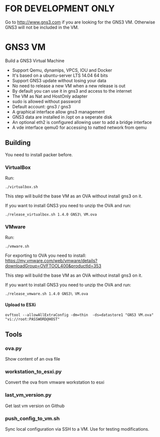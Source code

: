 # FOR DEVELOPMENT ONLY

Go to http://www.gns3.com if you are looking for 
the GNS3 VM. Otherwise GNS3 will not be included in the
VM.

# GNS3 VM

Build a GNS3 Virtual Machine 

* Support Qemu, dynamips, VPCS, IOU and Docker
* It's based on a ubuntu-server LTS 14.04 64 bits
* Support GNS3 update without losing your data
* No need to release a new VM when a new release is out
* By default you can use it in gns3 and access to the internet
* The VM as Nat and HostOnly adapter
* sudo is allowed without password
* Default account: gns3 / gns3
* A graphical interface allow gns3 management
* GNS3 data are installed in /opt on a seperate disk
* An optional eth2 is configured allowing user to add a bridge interface
* A vde interface qemu0 for accessing to natted network from qemu

## Building 

You need to install packer before.

### VirtualBox

Run:
```
./virtualbox.sh
```


This step will build the base VM as an OVA without install gns3 on it.

If you want to install GNS3 you need to unzip the OVA and run:
```
./release_virtualbox.sh 1.4.0 GNS3\ VM.ova
```

### VMware

Run:
```
./vmware.sh
```

For exporting to OVA you need to install:
https://my.vmware.com/web/vmware/details?downloadGroup=OVFTOOL400&productId=353


This step will build the base VM as an OVA without install gns3 on it.

If you want to install GNS3 you need to unzip the OVA and run:
```
./release_vmware.sh 1.4.0 GNS3\ VM.ova
```

#### Upload to ESXi

```
ovftool --allowAllExtraConfig -dm=thin  -ds=datastore1 "GNS3 VM.ova" "vi://root:PASSWORD@HOST"
```

## Tools

### ova.py

Show content of an ova file

### workstation_to_esxi.py

Convert the ova from vmware workstation to esxi

### last_vm_version.py

Get last vm version on Github


### push_config_to_vm.sh

Sync local configuration via SSH to a VM. Use for testing modifications.

